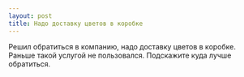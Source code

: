 ```yaml
---
layout: post 
title: Надо доставку цветов в коробке 
--- 
```

Решил обратиться в компанию, надо доставку цветов в коробке. Раньше такой услугой не пользовался. Подскажите куда лучше обратиться.